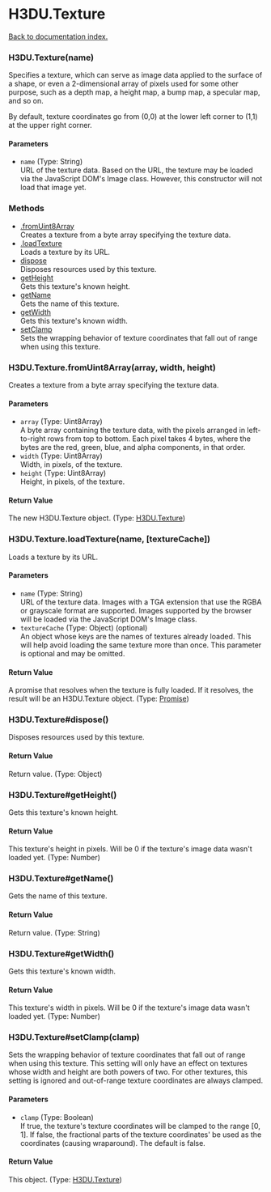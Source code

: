 # H3DU.Texture

[Back to documentation index.](index.md)

### H3DU.Texture(name) <a id='H3DU.Texture'></a>

Specifies a texture, which can serve as image data applied to
 the surface of a shape, or even a 2-dimensional array of pixels
 used for some other purpose, such as a depth map, a height map,
 a bump map, a specular map, and so on.

By default, texture coordinates go from (0,0) at the lower left corner
to (1,1) at the upper right corner.

#### Parameters

* `name` (Type: String)<br>
    URL of the texture data. Based on the URL, the texture may be loaded via the JavaScript DOM's Image class. However, this constructor will not load that image yet.

### Methods

* [.fromUint8Array](#H3DU.Texture.fromUint8Array)<br>Creates a texture from a byte array specifying the texture data.
* [.loadTexture](#H3DU.Texture.loadTexture)<br>Loads a texture by its URL.
* [dispose](#H3DU.Texture_H3DU.Texture_dispose)<br>Disposes resources used by this texture.
* [getHeight](#H3DU.Texture_H3DU.Texture_getHeight)<br>Gets this texture's known height.
* [getName](#H3DU.Texture_H3DU.Texture_getName)<br>Gets the name of this texture.
* [getWidth](#H3DU.Texture_H3DU.Texture_getWidth)<br>Gets this texture's known width.
* [setClamp](#H3DU.Texture_H3DU.Texture_setClamp)<br>Sets the wrapping behavior of texture coordinates that
fall out of range when using this texture.

### H3DU.Texture.fromUint8Array(array, width, height) <a id='H3DU.Texture.fromUint8Array'></a>

Creates a texture from a byte array specifying the texture data.

#### Parameters

* `array` (Type: Uint8Array)<br>
    A byte array containing the texture data, with the pixels arranged in left-to-right rows from top to bottom. Each pixel takes 4 bytes, where the bytes are the red, green, blue, and alpha components, in that order.
* `width` (Type: Uint8Array)<br>
    Width, in pixels, of the texture.
* `height` (Type: Uint8Array)<br>
    Height, in pixels, of the texture.

#### Return Value

The new H3DU.Texture object. (Type: <a href="H3DU.Texture.md">H3DU.Texture</a>)

### H3DU.Texture.loadTexture(name, [textureCache]) <a id='H3DU.Texture.loadTexture'></a>

Loads a texture by its URL.

#### Parameters

* `name` (Type: String)<br>
    URL of the texture data. Images with a TGA extension that use the RGBA or grayscale format are supported. Images supported by the browser will be loaded via the JavaScript DOM's Image class.
* `textureCache` (Type: Object) (optional)<br>
    An object whose keys are the names of textures already loaded. This will help avoid loading the same texture more than once. This parameter is optional and may be omitted.

#### Return Value

A promise that resolves when the texture
is fully loaded. If it resolves, the result will be an H3DU.Texture object. (Type: <a href="Promise.md">Promise</a>)

### H3DU.Texture#dispose() <a id='H3DU.Texture_H3DU.Texture_dispose'></a>

Disposes resources used by this texture.

#### Return Value

Return value. (Type: Object)

### H3DU.Texture#getHeight() <a id='H3DU.Texture_H3DU.Texture_getHeight'></a>

Gets this texture's known height.

#### Return Value

This texture's height in pixels.
Will be 0 if the texture's image data wasn't loaded yet. (Type: Number)

### H3DU.Texture#getName() <a id='H3DU.Texture_H3DU.Texture_getName'></a>

Gets the name of this texture.

#### Return Value

Return value. (Type: String)

### H3DU.Texture#getWidth() <a id='H3DU.Texture_H3DU.Texture_getWidth'></a>

Gets this texture's known width.

#### Return Value

This texture's width in pixels.
Will be 0 if the texture's image data wasn't loaded yet. (Type: Number)

### H3DU.Texture#setClamp(clamp) <a id='H3DU.Texture_H3DU.Texture_setClamp'></a>

Sets the wrapping behavior of texture coordinates that
fall out of range when using this texture. This setting
will only have an effect on textures whose width and height
are both powers of two. For other textures, this setting
is ignored and out-of-range texture coordinates are
always clamped.

#### Parameters

* `clamp` (Type: Boolean)<br>
    If true, the texture's texture coordinates will be clamped to the range [0, 1]. If false, the fractional parts of the texture coordinates' be used as the coordinates (causing wraparound). The default is false.

#### Return Value

This object. (Type: <a href="H3DU.Texture.md">H3DU.Texture</a>)
